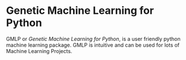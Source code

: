 # Genetic Machine Learning for Python
GMLP or *Genetic Machine Learning for Python*, is a user friendly python machine learning package. GMLP is intuitive and can be used for lots of Machine Learning Projects.